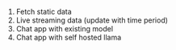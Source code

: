 1. Fetch static data
2. Live streaming data (update with time period)
3. Chat app with existing model
4. Chat app with self hosted llama
